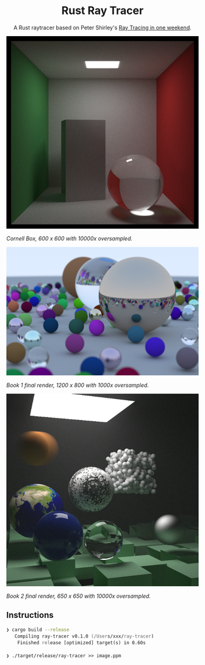 <p align="center">
  <h1 align="center">
    Rust Ray Tracer
  </h1>
</p>

<p align="center">A Rust raytracer based on Peter Shirley's <a href="https://raytracing.github.io/books/RayTracingInOneWeekend.html">Ray Tracing in one weekend</a>.
</p>

<div align="center">
  <img alt="Cornell Box" src=".github/screenshots/cornell.png" >
</div>

*Cornell Box, 600 x 600 with 10000x oversampled.*

<div align="center">
  <img alt="Book 1 Final render" src=".github/screenshots/book1-final.png" >
</div>

*Book 1 final render, 1200 x 800 with 1000x oversampled.*

<div align="center">
  <img alt="Book 2 Final render" src=".github/screenshots/book2-final.png" >
</div>

*Book 2 final render, 650 x 650 with 10000x oversampled.*

## Instructions

```zsh
❯ cargo build --release
   Compiling ray-tracer v0.1.0 (/Users/xxx/ray-tracer)
    Finished release [optimized] target(s) in 0.60s

❯ ./target/release/ray-tracer >> image.ppm
```
